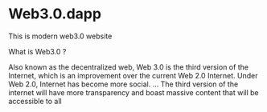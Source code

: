 # Web3.0.dapp
This is modern web3.0 website

What is Web3.0 ?


Also known as the decentralized web, Web 3.0 is the third version of the Internet, which is an improvement over the current Web 2.0 Internet. Under Web 2.0, Internet has become more social. ... The third version of the internet will have more transparency and boast massive content that will be accessible to all




